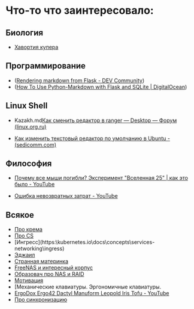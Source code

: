 # Что-то что заинтересовало:

## Биология

- [Хавортия купера](https://vk.com/@-180137569-havortiya-kupera)



## Программирование

- ([Rendering markdown from Flask - DEV Community](https:\\dev.to\mrprofessor\rendering-markdown-from-flask-1l41))
- ([How To Use Python-Markdown with Flask and SQLite | DigitalOcean](https:\\www.digitalocean.com\community\tutorials\how-to-use-python-markdown-with-flask-and-sqlite))



## Linux Shell

- Kazakh.md[Как сменить редактор в ranger — Desktop — Форум (linux.org.ru)](https://www.linux.org.ru/forum/desktop/10723784)

- [Как изменить текстовый редактор по умолчанию в Ubuntu - (sedicomm.com)](https://blog.sedicomm.com/2017/05/14/kak-izmenit-redaktor-po-umolchaniyu-ubuntu-change-default-editor/)

    
## Философия
- [Почему все мыши погибли? Эксперимент "Вселенная 25" | как это было - YouTube](https://www.youtube.com/watch?v=n--T-yKEnCQ)

- [Ошибка невозвратных затрат - YouTube](https://www.youtube.com/watch?v=elDKCe55XBg)



## Всякое

- [Про крема](https:\\www.youtube.com\watch?v=eAUC81p8WMU)
- [Про CS](https:\\www.youtube.com\watch?v=ip66mO6sdf8)
- [Ингресс](https:\\kubernetes.io\docs\concepts\services-networking\ingress\)
- [Эджаил](https:\\chto-eto-takoe.ru\agile)
- [Странная материнка](https:\\www.youtube.com\watch?v=DUcd8y0CG34)
- [FreeNAS и интересный корпус](https:\\www.youtube.com\watch?v=KwRlrgKzta0)
- [Образовач про NAS и RAID](https:\\www.youtube.com\watch?v=8pCLwB_zIAk)
- [Мотивация](https:\\www.youtube.com\watch?v=YxJ_NAZsURs)
- [Механические клавиатуры. Эргономичные клавиатуры. 
- [ErgoDox Ergo42 Dactyl Manuform Leopold Iris Tofu - YouTube](https:\\www.youtube.com\watch?v=HMeje0Iz9vQ)
- [Про синхронизацию](https:\\www.youtube.com\watch?v=mCAABYiR9YM)

## 